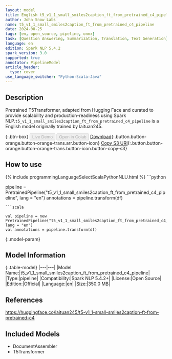 ```yaml
---
layout: model
title: English t5_v1_1_small_smiles2caption_ft_from_pretrained_c4_pipeline pipeline T5Transformer from laituan245
author: John Snow Labs
name: t5_v1_1_small_smiles2caption_ft_from_pretrained_c4_pipeline
date: 2024-08-25
tags: [en, open_source, pipeline, onnx]
task: [Question Answering, Summarization, Translation, Text Generation]
language: en
edition: Spark NLP 5.4.2
spark_version: 3.0
supported: true
annotator: PipelineModel
article_header:
  type: cover
use_language_switcher: "Python-Scala-Java"
---
```


## Description

Pretrained T5Transformer, adapted from Hugging Face and curated to provide scalability and production-readiness using Spark NLP.`t5_v1_1_small_smiles2caption_ft_from_pretrained_c4_pipeline` is a English model originally trained by laituan245.

{:.btn-box}
<button class="button button-orange" disabled>Live Demo</button>
<button class="button button-orange" disabled>Open in Colab</button>
[Download](https://s3.amazonaws.com/auxdata.johnsnowlabs.com/public/models/t5_v1_1_small_smiles2caption_ft_from_pretrained_c4_pipeline_en_5.4.2_3.0_1724613697817.zip){:.button.button-orange.button-orange-trans.arr.button-icon}
[Copy S3 URI](s3://auxdata.johnsnowlabs.com/public/models/t5_v1_1_small_smiles2caption_ft_from_pretrained_c4_pipeline_en_5.4.2_3.0_1724613697817.zip){:.button.button-orange.button-orange-trans.button-icon.button-copy-s3}

## How to use



<div class="tabs-box" markdown="1">
{% include programmingLanguageSelectScalaPythonNLU.html %}
```python

pipeline = PretrainedPipeline("t5_v1_1_small_smiles2caption_ft_from_pretrained_c4_pipeline", lang = "en")
annotations =  pipeline.transform(df)   

```
```scala

val pipeline = new PretrainedPipeline("t5_v1_1_small_smiles2caption_ft_from_pretrained_c4_pipeline", lang = "en")
val annotations = pipeline.transform(df)

```
</div>

{:.model-param}
## Model Information

{:.table-model}
|---|---|
|Model Name:|t5_v1_1_small_smiles2caption_ft_from_pretrained_c4_pipeline|
|Type:|pipeline|
|Compatibility:|Spark NLP 5.4.2+|
|License:|Open Source|
|Edition:|Official|
|Language:|en|
|Size:|350.0 MB|

## References

https://huggingface.co/laituan245/t5-v1_1-small-smiles2caption-ft-from-pretrained-c4

## Included Models

- DocumentAssembler
- T5Transformer